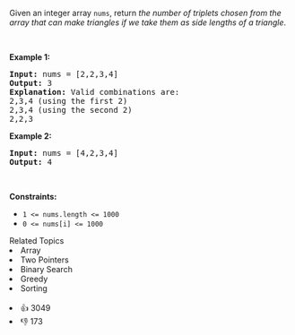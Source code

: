 <p>Given an integer array <code>nums</code>, return <em>the number of triplets chosen from the array that can make triangles if we take them as side lengths of a triangle</em>.</p>

<p>&nbsp;</p> 
<p><strong class="example">Example 1:</strong></p>

<pre>
<strong>Input:</strong> nums = [2,2,3,4]
<strong>Output:</strong> 3
<strong>Explanation:</strong> Valid combinations are: 
2,3,4 (using the first 2)
2,3,4 (using the second 2)
2,2,3
</pre>

<p><strong class="example">Example 2:</strong></p>

<pre>
<strong>Input:</strong> nums = [4,2,3,4]
<strong>Output:</strong> 4
</pre>

<p>&nbsp;</p> 
<p><strong>Constraints:</strong></p>

<ul> 
 <li><code>1 &lt;= nums.length &lt;= 1000</code></li> 
 <li><code>0 &lt;= nums[i] &lt;= 1000</code></li> 
</ul>

<div><div>Related Topics</div><div><li>Array</li><li>Two Pointers</li><li>Binary Search</li><li>Greedy</li><li>Sorting</li></div></div><br><div><li>👍 3049</li><li>👎 173</li></div>